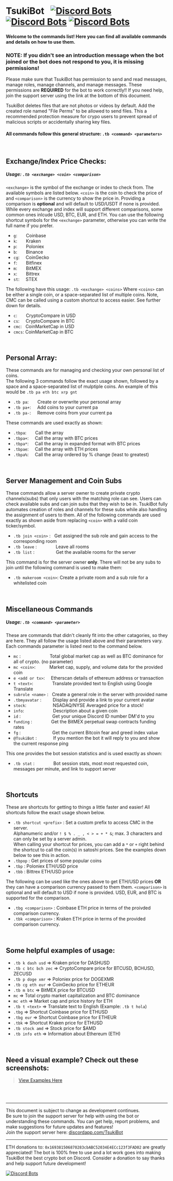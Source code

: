 TsukiBot  &nbsp; [![Discord Bots](https://discordbots.org/api/widget/status/506918730790600704.svg)](https://discordbots.org/bot/506918730790600704) [![Discord Bots](https://discordbots.org/api/widget/servers/506918730790600704.svg)](https://discordbots.org/bot/506918730790600704) [![Discord Bots](https://discordbots.org/api/widget/lib/506918730790600704.svg)](https://discordbots.org/bot/506918730790600704)
========

#### Welcome to the commands list! Here you can find all available commands and details on how to use them. <br>

### NOTE: If you didn't see an introduction message when the bot joined or the bot does not respond to you, it is missing permissions! 

Please make sure that TsukiBot has permission to send and read messages, manage roles, manage channels, and manage messages. These permissions are **REQUIRED** for the bot to work correctly!! If you need help, join the support server using the link at the bottom of this document.

TsukiBot deletes files that are not photos or videos by default. Add the created role named "File Perms" to be allowed to send files. This a recommended protection measure for crypo users to prevent spread of malicious scripts or accidentally sharing key files.

#### All commands follow this general structure: `.tb <command> <parameters>`

<br>


## Exchange/Index Price Checks:
##### Usage: `.tb <exchange> <coin> <comparison>` 
`<exchange>` is the symbol of the exchange or index to check from. The available symbols are listed below. `<coin>` is the coin to check the price of and `<comparison>` is the currency to show the price in. Providing a comparison is **optional** and will default to USD/USDT if none is provided. While every exchange and index will support different comparisons, some common ones inlcude USD, BTC, EUR, and ETH. You can use the following shortcut symbols for the `<exchange>` parameter, otherwise you can write the full name if you prefer.

+ `g`:   &nbsp; &nbsp; &nbsp; Coinbase
+ `k`:   &nbsp; &nbsp; &nbsp; Kraken
+ `p`:   &nbsp; &nbsp; &nbsp; Poloniex
+ `b`:   &nbsp; &nbsp; &nbsp;  Binance
+ `cg`:  &nbsp; &nbsp;  CoinGecko
+ `f`:   &nbsp; &nbsp; &nbsp;  Bitfinex
+ `m`:   &nbsp; &nbsp; &nbsp;  BitMEX
+ `x`:   &nbsp; &nbsp; &nbsp; Bittrex
+ `st`:  &nbsp; &nbsp; STEX

The following have this usage: `.tb <exchange> <coins>` Where `<coins>` can be either a single coin, or a space-separated list of multiple coins. Note, CMC can be called using a custom shortcut to access easier. See further down for details.
+ `c`:  &nbsp; &nbsp; &nbsp; CryptoCompare in USD
+ `cs`:  &nbsp; &nbsp; CryptoCompare in BTC
+ `cmc`:  &nbsp; CoinMarketCap in USD
+ `cmcs`:  CoinMarketCap in BTC

<br>

## Personal Array:
These commands are for managing and checking your own personal list of coins. <br>
The following 3 commands follow the exact usage shown, followed by a space and a space-separated list of mulptiple coins. An example of this would be `.tb pa eth btc xrp gnt`

+ `.tb pa`: &nbsp; &nbsp; &nbsp; Create or overwrite your personal array
+ `.tb pa+`: &nbsp; &nbsp; Add coins to your current pa
+ `.tb pa-`: &nbsp; &nbsp; Remove coins from your current pa

These commands are used exactly as shown:
+ `.tbpa`: &nbsp; &nbsp; &nbsp; Call the array
+ `.tbpa+`: &nbsp; &nbsp; Call the array with BTC prices
+ `.tbpa*`: &nbsp; &nbsp; Call the array in expanded format with BTC prices
+ `.tbpae`: &nbsp; &nbsp; Call the array with ETH prices
+ `.tbpa%`: &nbsp; &nbsp; Call the array ordered by % change (least to greatest)

<br>

## Server Management and Coin Subs
These commands allow a server owner to create private crypto channels(subs) that only users with the matching role can see. Users can check available subs and can join subs that they wish to be in. TsukiBot fully automates creation of roles and channels for these subs while also handling the assignment of users to them.
All of the following commands are used exactly as shown aside from replacing `<coin>` with a valid coin ticker/symbol.

+ `.tb join <coin>` : &nbsp; Get assigned the sub role and gain access to the corresponding room
+ `.tb leave` : &nbsp; &nbsp; &nbsp; &nbsp; &nbsp; &nbsp; &nbsp; Leave all rooms
+ `.tb list` : &nbsp; &nbsp; &nbsp; &nbsp; &nbsp; &nbsp; &nbsp; &nbsp; Get the available rooms for the server

This command is for the server owner **only**. There will not be any subs to join until the following command is used to make them:
+ `.tb makeroom <coin>`: Create a private room and a sub role for a whitelisted coin

<br>

## Miscellaneous Commands
##### Usage: `.tb <command> <parameter>` 
These are commands that didn't cleanly fit into the other catagories, so they are here. They all follow the usage listed above and their parameters vary. Each commands parameter is listed next to the command below.

+ `mc` : &nbsp; &nbsp; &nbsp; &nbsp; &nbsp; &nbsp; &nbsp; &nbsp; &nbsp; &nbsp; &nbsp; Total global market cap as well as BTC dominance for all of crypto. (no parameter)
+ `mc <coin>`:  &nbsp; &nbsp; &nbsp; &nbsp; &nbsp; Market cap, supply, and volume data for the provided coin
+ `e <add or tx>`:  &nbsp; &nbsp;  Etherscan details of ethereum address or transaction
+ `t <text>`:   &nbsp; &nbsp; &nbsp; &nbsp; &nbsp; &nbsp; &nbsp; Translate provided text to English using Google Translate
+ `subrole <name>` : &nbsp; Create a general role in the server with provided name
+ `.tbmyavatar` : &nbsp; &nbsp; &nbsp; &nbsp; Display and provide a link to your current avatar
+ `stock`:  &nbsp; &nbsp; &nbsp; &nbsp; &nbsp; &nbsp; &nbsp; &nbsp; &nbsp; &nbsp; NSADAQ/NYSE Averaged price for a stock!
+ `info`:  &nbsp; &nbsp; &nbsp; &nbsp; &nbsp; &nbsp; &nbsp; &nbsp; &nbsp; &nbsp; &nbsp; Description about a given coin
+ `id` :  &nbsp; &nbsp; &nbsp; &nbsp; &nbsp; &nbsp; &nbsp; &nbsp; &nbsp; &nbsp; &nbsp; &nbsp; Get your unique Discord ID number DM'd to you
+ `funding` :  &nbsp; &nbsp; &nbsp; &nbsp; &nbsp; &nbsp; &nbsp; Get the BitMEX perpetual swap contracts funding rates
+ `fg` : &nbsp; &nbsp; &nbsp; &nbsp; &nbsp; &nbsp; &nbsp; &nbsp; &nbsp; &nbsp; &nbsp; &nbsp; Get the current Bitcoin fear and greed index value
+ `@TsukiBot` : &nbsp; &nbsp; &nbsp; &nbsp; &nbsp; &nbsp; If you mention the bot it will reply to you and show the current response ping

This one provides the bot session statistics and is used exactly as shown:
+ `.tb stat` : &nbsp; &nbsp; &nbsp; &nbsp; &nbsp; &nbsp; &nbsp; Bot session stats, most most requested coin, messages per minute, and link to support server

<br>

## Shortcuts
These are shortcuts for getting to things a little faster and easier! All shortcuts follow the exact usage shown below.

+ `.tb shortcut <prefix>` : Set a custom prefix to access CMC in the server. <br>
Alphanumeric and/or `! $ % . _ , < > = + * &`; max. 3 characters and can only be set by a server admin.<br>
When calling your shortcut for prices, you can add a `*` or `+` right behind the shortcut to call the coin(s) in satoshi prices. See the examples down below to see this in action.
+ `.tbpop` : Get prices of some popular coins
+ `.tbp` : Poloniex ETH/USD price
+ `.tbb` : Bittrex ETH/USD price

The following can be used like the ones above to get ETH/USD prices **OR** they can have a comparison currency passed to them them. `<comparison>` is optional and will default to USD if none is provided. USD, EUR, and BTC is supported for the comparison.
+ `.tbg <comparison>` : Coinbase ETH price in terms of the proivded comparison currency. 
+ `.tbk <comparison>` : Kraken ETH price in terms of the provided comparison currency.

<br>

## Some helpful examples of usage:
+ `.tb k dash usd`    ⇒ Kraken price for DASHUSD
+ `.tb c btc bch zec` ⇒ CryptoCompare price for BTCUSD, BCHUSD, ZECUSD
+ `.tb p doge xmr`    ⇒ Poloniex price for DOGEXMR
+ `.tb cg eth eur`    ⇒ CoinGecko price for ETHEUR
+ `.tb m btc`         ⇒ BitMEX price for BTCUSD
+ `mc`                ⇒ Total crypto market capitalization and BTC dominance
+ `mc eth`            ⇒ Market cap and price history for ETH
+ `.tb t <text>`      ⇒ Translate text to English (Example: `.tb t hola`)
+ `.tbg`              ⇒ Shortcut Coinbase price for ETHUSD
+ `.tbg eur`          ⇒ Shortcut Coinbase price for ETHEUR
+ `.tbk`              ⇒ Shortcut Kraken price for ETHUSD
+ `.tb stock amd`     ⇒ Stock price for $AMD
+ `.tb info eth`      ⇒ Information about Ethereum (ETH)

<br>

## Need a visual example? Check out these screenshots:
<blockquote class="imgur-embed-pub" lang="en" data-id="a/sQaEkah"><a href="//imgur.com/a/sQaEkah">View Examples Here</a></blockquote>

<br><br>

---

This document is subject to change as development continues. <br>
Be sure to join the support server for help with using the bot or understanding these commands. You can get help, report problems, and make suggestions for future updates and features!<br>
Join the support server here: [discordapp.com/TsukiBot](https://discord.gg/VWNUbR5)

---

ETH donations to: `0x169381506870283cbABC52034E4ECc123f3FAD02` are greatly appreciated! The bot is 100% free to use and a lot work goes into making TsukiBot the best crypto bot on Discord. Consider a donation to say thanks and help support future development!

[![Discord Bots](https://discordbots.org/api/widget/506918730790600704.svg)](https://discordbots.org/bot/506918730790600704)
